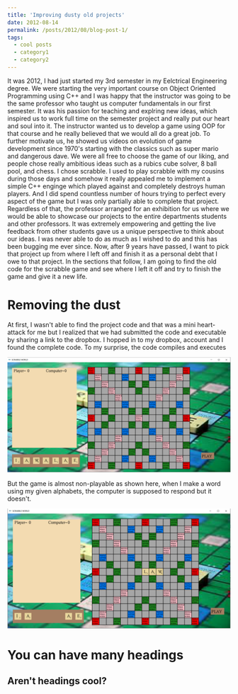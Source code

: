 ```yaml
---
title: 'Improving dusty old projects'
date: 2012-08-14
permalink: /posts/2012/08/blog-post-1/
tags:
  - cool posts
  - category1
  - category2
---
```


It was 2012, I had just started my 3rd semester in my Eelctrical Engineering degree. We were starting the very important course on Object Oriented Programming using C++ 
and I was happy that the instructor was going to be the same professor who taught us computer fundamentals in our first semester. It was his passion for teaching and explring 
new ideas, which inspired us to work full time on the semester project and really put our heart and soul into it. The instructor wanted us to develop a game using OOP for that 
course and he really believed that we would all do a great job. To further motivate us, he showed us videos on evolution of game development since 1970's starting with the 
classics such as super mario and dangerous dave. We were all free to choose the game of our liking, and people chose really ambitious ideas such as a rubics cube solver, 
8 ball pool, and chess. I chose scrabble. I used to play scrabble with my cousins during those days and somehow it really appealed me to implement a simple C++ enginge which 
played against and completely destroys human players. And I did spend countless number of hours trying to perfect every aspect of the game but I was only partially able to 
complete that project. Regardless of that, the professor arranged for an exhibition for us where we would be able to showcase our projects to the entire departments students
and other professors. It was extremely empowering and getting the live feedback from other students gave us a unique perspective to think about our ideas. I was never able to
do as much as I wished to do and this has been bugging me ever since. Now, after 9 years have passed, I want to pick that project up from where I left off and finish it as 
a personal debt that I owe to that project. In the sections that follow, I am going to find the old code for the scrabble game and see where I left it off and try to finish 
the game and give it a new life. 

Removing the dust
======

At first, I wasn't able to find the project code and that was a mini heart-attack for me but I realized that we had submitted the code and executable by sharing a link to 
the dropbox. I hopped in to my dropbox, account and I found the complete code. To my surprise, the code compiles and executes 

![](/images/game_demo1.png)

But the game is almost non-playable as shown here, when I make a word using my given alphabets, the computer is supposed to respond but it doesn't. 

![](/images/game_demo2.png)

You can have many headings
======

Aren't headings cool?
------